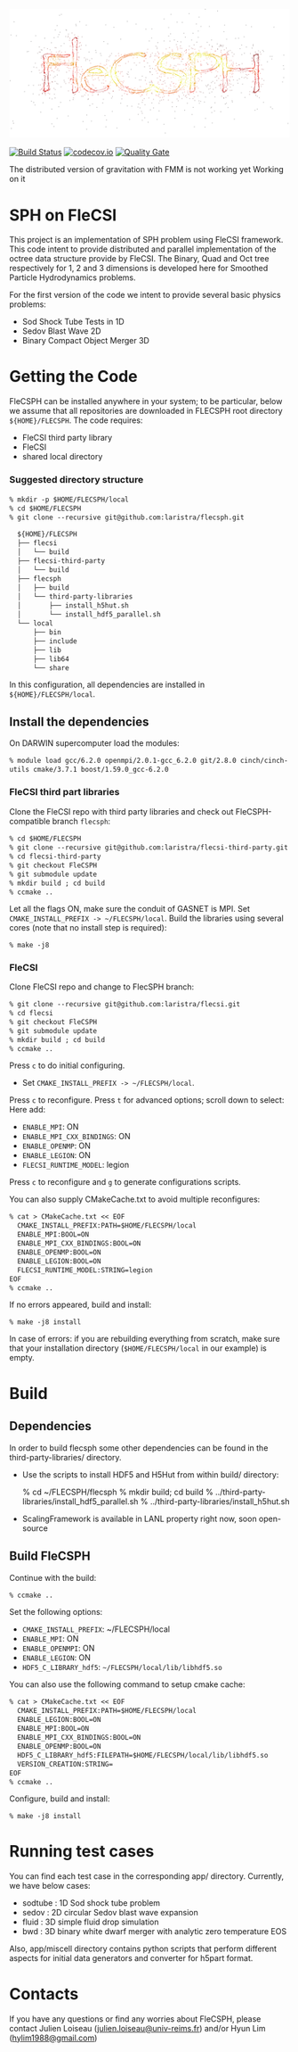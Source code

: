 ![logo](doc/flecsph_logo_bg.png)

[![Build Status](https://travis-ci.org/laristra/flecsph.svg?branch=master)](https://travis-ci.org/laristra/flecsph)
[![codecov.io](https://codecov.io/github/laristra/flecsph/coverage.svg?branch=master)](https://codecov.io/github/laristra/flecsph?branch=master)
[![Quality Gate](https://sonarqube.com/api/badges/gate?key=flecsph%3A%2Fmaster)](https://sonarqube.com/dashboard?id=flecsph%3A%2Fmaster)


<aside class="warning">
The distributed version of gravitation with FMM is not working yet
Working on it
</aside>

# SPH on FleCSI

This project is an implementation of SPH problem using FleCSI framework.
This code intent to provide distributed and parallel implementation of the octree data structure provide by FleCSI.
The Binary, Quad and Oct tree respectively for 1, 2 and 3 dimensions is developed here for Smoothed Particle Hydrodynamics problems.

For the first version of the code we intent to provide several basic physics problems:

- Sod Shock Tube Tests in 1D
- Sedov Blast Wave 2D
- Binary Compact Object Merger 3D


# Getting the Code

FleCSPH can be installed anywhere in your system; to be particular, below we
assume that all repositories are downloaded in FLECSPH root directory `${HOME}/FLECSPH`.
The code requires:

- FleCSI third party library
- FleCSI
- shared local directory

### Suggested directory structure

    % mkdir -p $HOME/FLECSPH/local
    % cd $HOME/FLECSPH
    % git clone --recursive git@github.com:laristra/flecsph.git

```{sngine=sh}
  ${HOME}/FLECSPH
  ├── flecsi
  │   └── build
  ├── flecsi-third-party
  │   └── build
  ├── flecsph
  │   ├── build
  │   └── third-party-libraries
  │       ├── install_h5hut.sh
  │       └── install_hdf5_parallel.sh
  └── local
      ├── bin
      ├── include
      ├── lib
      ├── lib64
      └── share
```

In this configuration, all dependencies are installed in `${HOME}/FLECSPH/local`.

## Install the dependencies

On DARWIN supercomputer load the modules:

    % module load gcc/6.2.0 openmpi/2.0.1-gcc_6.2.0 git/2.8.0 cinch/cinch-utils cmake/3.7.1 boost/1.59.0_gcc-6.2.0

### FleCSI third part libraries

Clone the FleCSI repo with third party libraries and check out FleCSPH-compatible branch `flecsph`:

    % cd $HOME/FLECSPH
    % git clone --recursive git@github.com:laristra/flecsi-third-party.git
    % cd flecsi-third-party
    % git checkout FleCSPH
    % git submodule update
    % mkdir build ; cd build
    % ccmake ..

Let all the flags ON, make sure the conduit of GASNET is MPI.
Set `CMAKE_INSTALL_PREFIX -> ~/FLECSPH/local`.
Build the libraries using several cores (note that no install step is required):

    % make -j8

### FleCSI

Clone FleCSI repo and change to FlecSPH branch:

    % git clone --recursive git@github.com:laristra/flecsi.git
    % cd flecsi
    % git checkout FleCSPH
    % git submodule update
    % mkdir build ; cd build
    % ccmake ..

Press `c` to do initial configuring.
- Set `CMAKE_INSTALL_PREFIX -> ~/FLECSPH/local`.

Press `c` to reconfigure. Press `t` for advanced options; scroll down to select:
Here add:
- `ENABLE_MPI`: ON
- `ENABLE_MPI_CXX_BINDINGS`: ON
- `ENABLE_OPENMP`: ON
- `ENABLE_LEGION`: ON
- `FLECSI_RUNTIME_MODEL`: legion

Press `c` to reconfigure and `g` to generate configurations scripts.

You can also supply CMakeCache.txt to avoid multiple reconfigures:

```{engine=sh}
% cat > CMakeCache.txt << EOF
  CMAKE_INSTALL_PREFIX:PATH=$HOME/FLECSPH/local
  ENABLE_MPI:BOOL=ON
  ENABLE_MPI_CXX_BINDINGS:BOOL=ON
  ENABLE_OPENMP:BOOL=ON
  ENABLE_LEGION:BOOL=ON
  FLECSI_RUNTIME_MODEL:STRING=legion
EOF
% ccmake ..
```

If no errors appeared, build and install:

    % make -j8 install

In case of errors: if you are rebuilding everything from scratch, 
make sure that your installation directory (`$HOME/FLECSPH/local` 
in our example) is empty.

# Build

## Dependencies

In order to build flecsph some other dependencies can be found in the third-party-libraries/ directory.
- Use the scripts to install HDF5 and H5Hut from within build/ directory:

    % cd ~/FLECSPH/flecsph
    % mkdir build; cd build
    % ../third-party-libraries/install_hdf5_parallel.sh
    % ../third-party-libraries/install_h5hut.sh

- ScalingFramework is available in LANL property right now, soon open-source

## Build FleCSPH

Continue with the build:

    % ccmake ..

Set the following options:
- `CMAKE_INSTALL_PREFIX`: ~/FLECSPH/local
- `ENABLE_MPI`: ON
- `ENABLE_OPENMPI`: ON
- `ENABLE_LEGION`: ON
- `HDF5_C_LIBRARY_hdf5`: `~/FLECSPH/local/lib/libhdf5.so`

You can also use the following command to setup cmake cache:

```{engine=sh}
% cat > CMakeCache.txt << EOF
  CMAKE_INSTALL_PREFIX:PATH=$HOME/FLECSPH/local
  ENABLE_LEGION:BOOL=ON
  ENABLE_MPI:BOOL=ON
  ENABLE_MPI_CXX_BINDINGS:BOOL=ON
  ENABLE_OPENMP:BOOL=ON
  HDF5_C_LIBRARY_hdf5:FILEPATH=$HOME/FLECSPH/local/lib/libhdf5.so
  VERSION_CREATION:STRING=
EOF
% ccmake ..
```

Configure, build and install:

    % make -j8 install

 # Running test cases

 You can find each test case in the corresponding app/ directory. Currently, we have below cases:

 - sodtube : 1D Sod shock tube problem
 - sedov : 2D circular Sedov blast wave expansion
 - fluid : 3D simple fluid drop simulation
 - bwd : 3D binary white dwarf merger with analytic zero temperature EOS

 Also, app/miscell directory contains python scripts that perform different aspects for initial data generators and converter for h5part format.

 # Contacts

 If you have any questions or find any worries about FleCSPH, please contact Julien Loiseau (julien.loiseau@univ-reims.fr) and/or Hyun Lim (hylim1988@gmail.com)

